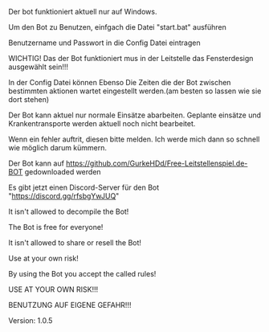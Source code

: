 Der bot funktioniert aktuell nur auf Windows.

Um den Bot zu Benutzen, einfgach die Datei "start.bat" ausführen

Benutzername und Passwort in die Config Datei eintragen

WICHTIG! Das der Bot funktioniert mus in der Leitstelle das Fensterdesign ausgewählt sein!!!

In der Config Datei können Ebenso Die Zeiten die der Bot zwischen bestimmten aktionen wartet eingestellt werden.(am besten so lassen wie sie dort stehen)

Der Bot kann aktuel nur normale Einsätze abarbeiten. Geplante einsätze und Krankentransporte werden aktuell noch nicht bearbeitet.

Wenn ein fehler auftrit, diesen bitte melden. Ich werde mich dann so schnell wie möglich darum kümmern.

Der Bot kann auf https://github.com/GurkeHDd/Free-Leitstellenspiel.de-BOT gedownloaded werden

Es gibt jetzt einen Discord-Server für den Bot "https://discord.gg/rfsbgYwJUQ"

It isn't allowed to decompile the Bot!

The Bot is free for everyone!

It isn't allowed to share or resell the Bot!

Use at your own risk!

By using the Bot you accept the called rules!

USE AT YOUR OWN RISK!!!

BENUTZUNG AUF EIGENE GEFAHR!!!

Version: 1.0.5
